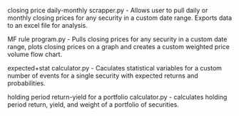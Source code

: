 closing price daily-monthly scrapper.py - Allows user to pull daily or monthly closing prices for any security in a custom date range. Exports data to an excel file for analysis.

MF rule program.py - Pulls closing prices for any security in a custom date range, plots closing prices on a graph and creates a custom weighted price volume flow chart.

expected+stat calculator.py - Caculates statistical variables for a custom number of events for a single security with expected returns and probabilities.

holding period return-yield for a portfolio calculator.py - calculates holding period return, yield, and weight of a portfolio of securities.

